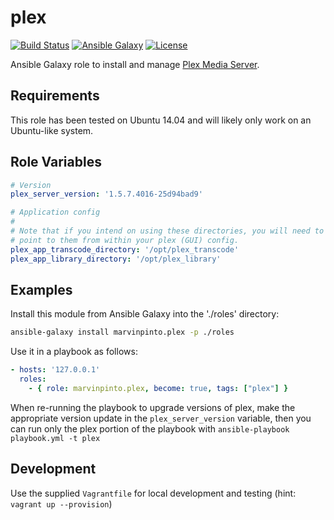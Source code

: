 plex
====

[![Build Status](https://img.shields.io/travis/marvinpinto/ansible-role-plex/master.svg?style=flat-square)](https://travis-ci.org/marvinpinto/ansible-role-plex)
[![Ansible Galaxy](https://img.shields.io/badge/ansible--galaxy-plex-blue.svg?style=flat-square)](https://galaxy.ansible.com/marvinpinto/plex)
[![License](https://img.shields.io/badge/license-MIT-brightgreen.svg?style=flat-square)](LICENSE.txt)

Ansible Galaxy role to install and manage [Plex Media Server](https://www.plex.tv/).


Requirements
------------

This role has been tested on Ubuntu 14.04 and will likely only work on an
Ubuntu-like system.


Role Variables
--------------

``` yaml
# Version
plex_server_version: '1.5.7.4016-25d94bad9'

# Application config
#
# Note that if you intend on using these directories, you will need to manually
# point to them from within your plex (GUI) config.
plex_app_transcode_directory: '/opt/plex_transcode'
plex_app_library_directory: '/opt/plex_library'
```


Examples
--------

Install this module from Ansible Galaxy into the './roles' directory:
```bash
ansible-galaxy install marvinpinto.plex -p ./roles
```

Use it in a playbook as follows:
```yaml
- hosts: '127.0.0.1'
  roles:
    - { role: marvinpinto.plex, become: true, tags: ["plex"] }
```

When re-running the playbook to upgrade versions of plex, make the appropriate version update in the `plex_server_version` variable, then you can run only the plex portion of the playbook with `ansible-playbook playbook.yml -t plex`

Development
-----------
Use the supplied `Vagrantfile` for local development and testing (hint: `vagrant up --provision`)
